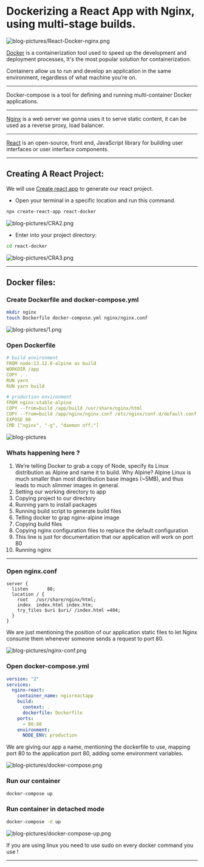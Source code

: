 # Dockerizing a React App with Nginx, using multi-stage builds.

![blog-pictures/React-Docker-nginx.png](blog-pictures/React-Docker-nginx.png)

[Docker](https://www.docker.com/) is a containerization tool used to speed up the development and deployment processes, It's the most popular solution for containerization.

Containers allow us to run and develop an application in the same environment, regardless of what machine you’re on.

---

Docker-compose is a tool for defining and running multi-container Docker applications.

---

[Nginx](https://www.nginx.com/) is a web server we gonna uses it to serve static content, it can be used as a reverse proxy, load balancer.

---

[React](https://reactjs.org/) is an open-source, front end, JavaScript library for building user interfaces or user interface components.

---


## Creating A React Project:

We will use [Create react app](https://reactjs.org/docs/create-a-new-react-app.html) to generate our react project.

- Open your terminal in a specific location and run this command.

```bash
npx create-react-app react-docker
```

![blog-pictures/CRA2.png](blog-pictures/CRA2.png)

- Enter into your project directory:

```bash
cd react-docker
```

![blog-pictures/CRA3.png](blog-pictures/CRA3.png)

---

## Docker files:

### Create Dockerfile and docker-compose.yml

```bash
mkdir nginx
touch Dockerfile docker-compose.yml nginx/nginx.conf
```

![blog-pictures/1.png](blog-pictures/1.png)

### **Open Dockerfile**

```yaml
# build environment
FROM node:13.12.0-alpine as build
WORKDIR /app
COPY . .
RUN yarn
RUN yarn build

# production environment
FROM nginx:stable-alpine
COPY --from=build /app/build /usr/share/nginx/html
COPY --from=build /app/nginx/nginx.conf /etc/nginx/conf.d/default.conf
EXPOSE 80
CMD ["nginx", "-g", "daemon off;"]
```

![blog-pictures](blog-pictures/dockerfile.png)

### Whats happening here ?

1. We’re telling Docker to grab a copy of Node, specify its Linux distribution as Alpine and name it to build. Why Alpine? Alpine Linux is much smaller than most distribution base images (~5MB), and thus leads to much slimmer images in general.
2. Setting our working directory to app
3. Copying project to our directory
4. Running yarn to install packages
5. Running build script to generate build files
6. Telling docker to grap nginx-alpine image
7. Copying build files
8. Copying nginx configuration files to replace the default configuration
9. This line is just for documentation that our application will work on port 80
10. Running nginx

---

### **Open nginx.conf**

```wasm
server {
  listen       80;
  location / {
    root   /usr/share/nginx/html;
    index  index.html index.htm;
    try_files $uri $uri/ /index.html =404;
  }
}
```

We are just mentioning the position of our application static files to let Nginx consume them whenever someone sends a request to port 80.

![blog-pictures/nginx-conf.png](blog-pictures/nginx-conf.png)

### Open docker-compose.yml

```yaml
version: "2"
services:
  nginx-react:
    container_name: ngixreactapp
    build:
      context: .
      dockerfile: Dockerfile
    ports:
      - 80:80
    environment:
      NODE_ENV: production
```

We are giving our app a name, mentioning the dockerfile to use, mapping port 80 to the application port 80, adding some environment variables.

![blog-pictures/docker-compose.png](blog-pictures/docker-compose.png)

### Run our container

```bash
docker-compose up
```

### Run container in detached mode

```bash
docker-compose -d up
```

![blog-pictures/docker-compose-up.png](blog-pictures/docker-compose-up.png)

If you are using linux you need to use sudo on every docker command you use !

---
